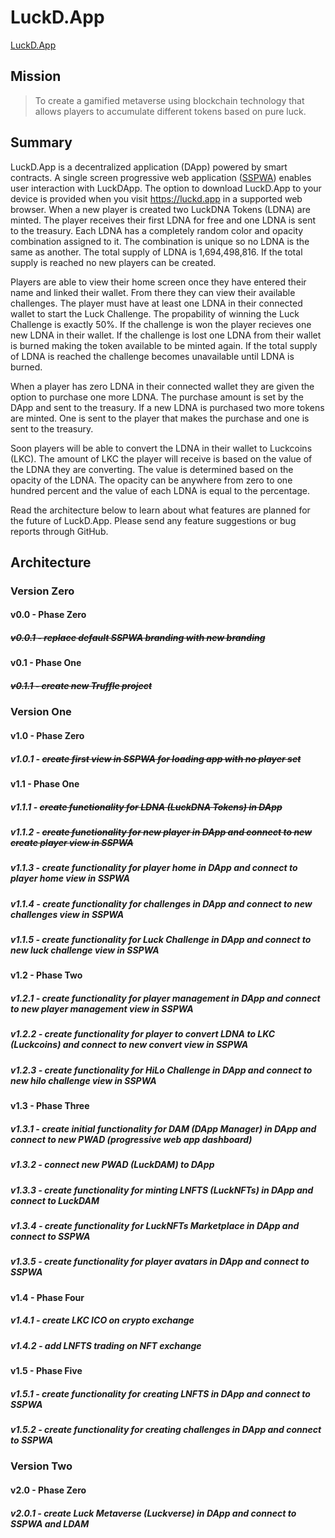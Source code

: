 # LuckD.App
 [LuckD.App](https://luckd.app "LuckD.App")


## Mission

> To create a gamified metaverse using blockchain technology that allows players to accumulate different tokens based on pure luck.



## Summary

LuckD.App is a decentralized application (DApp) powered by smart contracts. A single screen progressive web application ([SSPWA](https://sspw.app "Interact with the SSPWA Template")) enables user interaction with LuckDApp. The option to download LuckD.App to your device is provided when you visit https://luckd.app in a supported web browser. When a new player is created two LuckDNA Tokens (LDNA) are minted. The player receives their first LDNA for free and one LDNA is sent to the treasury. Each LDNA has a completely random color and opacity combination assigned to it. The combination is unique so no LDNA is the same as another. The total supply of LDNA is 1,694,498,816. If the total supply is reached no new players can be created.

Players are able to view their home screen once they have entered their name and linked their wallet. From there they can view their available challenges. The player must have at least one LDNA in their connected wallet to start the Luck Challenge. The propability of winning the Luck Challenge is exactly 50%. If the challenge is won the player recieves one new LDNA in their wallet. If the challenge is lost one LDNA from their wallet is burned making the token available to be minted again. If the total supply of LDNA is reached the challenge becomes unavailable until LDNA is burned.

When a player has zero LDNA in their connected wallet they are given the option to purchase one more LDNA. The purchase amount is set by the DApp and sent to the treasury. If a new LDNA is purchased two more tokens are minted. One is sent to the player that makes the purchase and one is sent to the treasury.

Soon players will be able to convert the LDNA in their wallet to Luckcoins (LKC). The amount of LKC the player will receive is based on the value of the LDNA they are converting. The value is determined based on the opacity of the LDNA. The opacity can be anywhere from zero to one hundred percent and the value of each LDNA is equal to the percentage.

Read the architecture below to learn about what features are planned for the future of LuckD.App. Please send any feature suggestions or bug reports through GitHub.



## Architecture


### Version Zero


#### v0.0 - Phase Zero

##### ~~v0.0.1 - replace default SSPWA branding with new branding~~

#### v0.1 - Phase One

##### ~~v0.1.1 - create new Truffle project~~


### Version One


#### v1.0 - Phase Zero

##### v1.0.1 - ~~create first view in SSPWA for loading app with no player set~~

#### v1.1 - Phase One

##### v1.1.1 - ~~create functionality for LDNA (LuckDNA Tokens) in DApp~~

##### v1.1.2 - ~~create functionality for new player in DApp and connect to new create player view in SSPWA~~

##### v1.1.3 - create functionality for player home in DApp and connect to player home view in SSPWA

##### v1.1.4 - create functionality for challenges in DApp and connect to new challenges view in SSPWA

##### v1.1.5 - create functionality for Luck Challenge in DApp and connect to new luck challenge view in SSPWA

#### v1.2 - Phase Two

##### v1.2.1 - create functionality for player management in DApp and connect to new player management view in SSPWA

##### v1.2.2 - create functionality for player to convert LDNA to LKC (Luckcoins) and connect to new convert view in SSPWA

##### v1.2.3 - create functionality for HiLo Challenge in DApp and connect to new hilo challenge view in SSPWA

#### v1.3 - Phase Three

##### v1.3.1 - create initial functionality for DAM (DApp Manager) in DApp and connect to new PWAD (progressive web app dashboard)

##### v1.3.2 - connect new PWAD (LuckDAM) to DApp

##### v1.3.3 - create functionality for minting LNFTS (LuckNFTs) in DApp and connect to LuckDAM

##### v1.3.4 - create functionality for LuckNFTs Marketplace in DApp and connect to SSPWA

##### v1.3.5 - create functionality for player avatars in DApp and connect to SSPWA

#### v1.4 - Phase Four

##### v1.4.1 - create LKC ICO on crypto exchange

##### v1.4.2 - add LNFTS trading on NFT exchange

#### v1.5 - Phase Five

##### v1.5.1 - create functionality for creating LNFTS in DApp and connect to SSPWA

##### v1.5.2 - create functionality for creating challenges in DApp and connect to SSPWA


### Version Two


#### v2.0 - Phase Zero

##### v2.0.1 - create Luck Metaverse (Luckverse) in DApp and connect to SSPWA and LDAM
